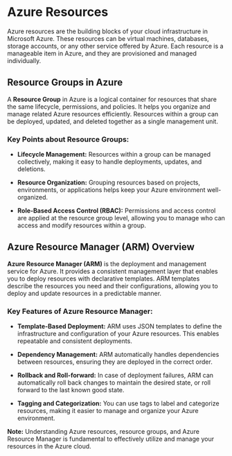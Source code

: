 # Azure Resources    
    
Azure resources are the building blocks of your cloud infrastructure in Microsoft Azure. These resources can be virtual machines, databases, storage accounts, or any other service offered by Azure. Each resource is a manageable item in Azure, and they are provisioned and managed individually.

## Resource Groups in Azure

A **Resource Group** in Azure is a logical container for resources that share the same lifecycle, permissions, and policies. It helps you organize and manage related Azure resources efficiently. Resources within a group can be deployed, updated, and deleted together as a single management unit.

### Key Points about Resource Groups:

- **Lifecycle Management:** Resources within a group can be managed collectively, making it easy to handle deployments, updates, and deletions.

- **Resource Organization:** Grouping resources based on projects, environments, or applications helps keep your Azure environment well-organized.

- **Role-Based Access Control (RBAC):** Permissions and access control are applied at the resource group level, allowing you to manage who can access and modify resources within a group.

## Azure Resource Manager (ARM) Overview

**Azure Resource Manager (ARM)** is the deployment and management service for Azure. It provides a consistent management layer that enables you to deploy resources with declarative templates. ARM templates describe the resources you need and their configurations, allowing you to deploy and update resources in a predictable manner.

### Key Features of Azure Resource Manager:

- **Template-Based Deployment:** ARM uses JSON templates to define the infrastructure and configuration of your Azure resources. This enables repeatable and consistent deployments.

- **Dependency Management:** ARM automatically handles dependencies between resources, ensuring they are deployed in the correct order.

- **Rollback and Roll-forward:** In case of deployment failures, ARM can automatically roll back changes to maintain the desired state, or roll forward to the last known good state.

- **Tagging and Categorization:** You can use tags to label and categorize resources, making it easier to manage and organize your Azure environment.

**Note:** Understanding Azure resources, resource groups, and Azure Resource Manager is fundamental to effectively utilize and manage your resources in the Azure cloud.